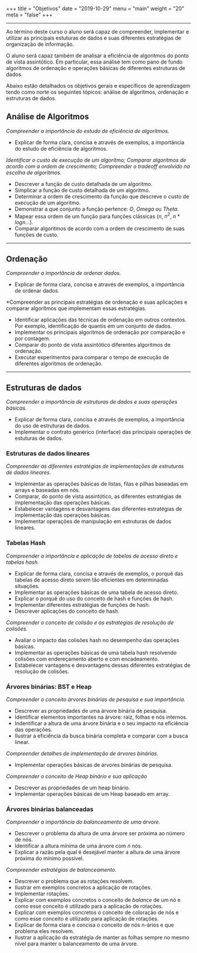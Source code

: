 +++
title = "Objetivos"
date = "2019-10-29"
menu = "main"
weight = "20"
meta = "false"
+++

***

Ao término deste curso o aluno será capaz de compreender, implementar e utilizar as principais estuturas de dados e suas diferentes estratégias de organização de informação.

O aluno será capaz também de analisar a eficiência de algoritmos do ponto de vista assintótico. Em particular, essa análise tem como pano de fundo algoritmos de ordenação e operações básicas de diferentes estruturas de dados.

Abaixo estão detalhados os objetivos gerais e específicos de aprendizagem tendo como norte os seguintes tópicos: análise de algoritmos, ordenação e estruturas de dados.

## Análise de Algoritmos

*Compreender a importância do estudo de eficiência de algoritmos.*

* Explicar de forma clara, concisa e através de exemplos, a importância do estudo de eficiência de algoritmos.

*Identificar o custo de execução de um algoritmo; Comparar algoritmos de acordo com a ordem de crescimento; Compreender o tradeoff envolvido na escolha de algoritmos.*

* Descrever a função de custo detalhada de um algoritmo.
* Simplicar a função de custo detalhada de um algoritmo.
* Determinar a ordem de crescimento da função que descreve o custo de execução de um algoritmo.
* Demonstrar a que conjunto a função pertence: $O$, $Omega$ ou $Theta$.
* Mapear essa ordem de um função para funções clássicas ($n$, $n^2$, $n * log n$...).
* Comparar algoritmos de acordo com a ordem de crescimento de suas funções de custo.

---

## Ordenação

*Compreender a importância de ordenar dados.*

* Explicar de forma clara, concisa e através de exemplos, a importância
de ordenar dados.

*Compreender as principais estratégias de ordenação e suas aplicações e comparar algoritmos que implementam essas estratégias.

* Identificar aplicações das técnicas de ordenação em outros contextos. Por exemplo, identificação de quantis em um conjunto de dados.
* Implementar os principais algoritmos de ordenação por comparação e por contagem.
* Comparar do ponto de vista assintótico diferentes algoritmos de ordenação.
* Executar experimentos para comparar o tempo de execução de diferentes algoritmos de ordenação. 

---


## Estruturas de dados

*Compreender a importância de estruturas de dados e suas operações básicas.*

* Explicar de forma clara, concisa e através de exemplos, a importância do uso de estruturas de dados.
* Implementar o contrato genérico (interface) das principais operações de estuturas de dados.

### Estruturas de dados lineares

*Compreender as diferentes estratégias de implementações de estruturas de dados lineares.*

* Implementar as operações básicas de listas, filas e pilhas baseadas em arrays e baseadas em nós.
* Comparar, do ponto de vista assintótico, as diferentes estratégias de implementação das operações básicas.
* Estabelecer vantagens e desvantagens das diferentes estratégias de implementação das operações básicas.
* Implementar operações de manipulação em estruturas de dados lineares.


### Tabelas Hash

*Compreender a importância e aplicação de tabelas de acesso direto e tabelas hash.*

* Explicar de forma clara, concisa e através de exemplos, o porquê das tabelas de acesso direto serem tão eficientes em determinadas situações.
* Implementar as operações básicas de uma tabela de acesso direto.
* Explicar o porquê do uso do conceito de hash e funções de hash.
* Implementar diferentes estratégias de funções de hash.
* Descrever aplicações do conceito de hash.

*Compreender o conceito de colisão e as estratégias de resolução de colisões.*

* Avaliar o impacto das colisões hash no desempenho das operações básicas.
* Implementar as operações básicas de uma tabela hash resolvendo colisões com endereçamento aberto e com encadeamento.
* Estabelecer vantagens e desvantagens dessas diferentes estratégias de resolução de colisões.

### Árvores binárias: BST e Heap

*Compreender o conceito árvores binárias de pesquisa e sua importância.*

* Descrever as propriedades de uma árvore binária de pesquisa.
* Identificar elementos importantes na árvore: raiz, folhas e nós internos.
* Indentificar a altura de uma árvore binária e o seu impacto na eficiência das operações.
* Ilustrar a eficiência da busca binária completa e comparar com a busca linear.

*Compreender detalhes de implementação de árvores binárias.*

* Implementar operações básicas de árvores binárias de pesquisa.

*Compreender o conceito de Heap binário e sua aplicação*

* Descrever as propriedades de um heap binário.
* Implementar operações básicas de um Heap baseado em array.

### Árvores binárias balanceadas

*Compreender a importância do balanceamento de uma árvore.*

* Descrever o problema da altura de uma árvore ser próxima ao número de nós.
* Identificar a altura mínima de uma árvore com $n$ nós.
* Explicar a razão pela qual é desejável manter a altura de uma árvore próxima do mínimo possível.

*Compreender estratégias de balanceamento.*

* Descrever o problema que as rotações resolvem.
* Ilustrar em exemplos concretos a aplicação de rotações.
* Implementar rotações.
* Explicar com exemplos concretos o conceito de *balance* de um nó e como esse conceito é utilizado para a aplicação de rotações.
* Explicar com exemplos concretos o conceito de coloração de nós e como esse conceito é utilizado para aplicação de rotações.
* Explicar de forma clara e concisa o conceito de nós n-ários e que problema eles resolvem.
* Ilustrar a aplicação da estratégia de manter as folhas sempre no mesmo nível para manter o balanceamento de uma árvore.
